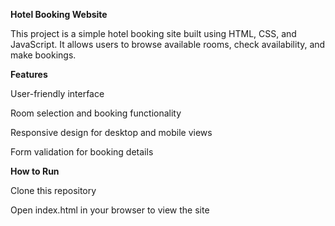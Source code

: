 **Hotel Booking Website**

This project is a simple hotel booking site built using HTML, CSS, and JavaScript. It allows users to browse available rooms, check availability, and make bookings.


**Features**

User-friendly interface

Room selection and booking functionality

Responsive design for desktop and mobile views

Form validation for booking details


**How to Run**

Clone this repository

Open index.html in your browser to view the site

